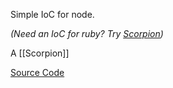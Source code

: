 Simple IoC for node.

_(Need an IoC for ruby? Try [Scorpion](https://github.com/phallguy/scorpion))_

A [[Scorpion]]


[Source Code](https://github.com/phallguy/scorpion-js)

